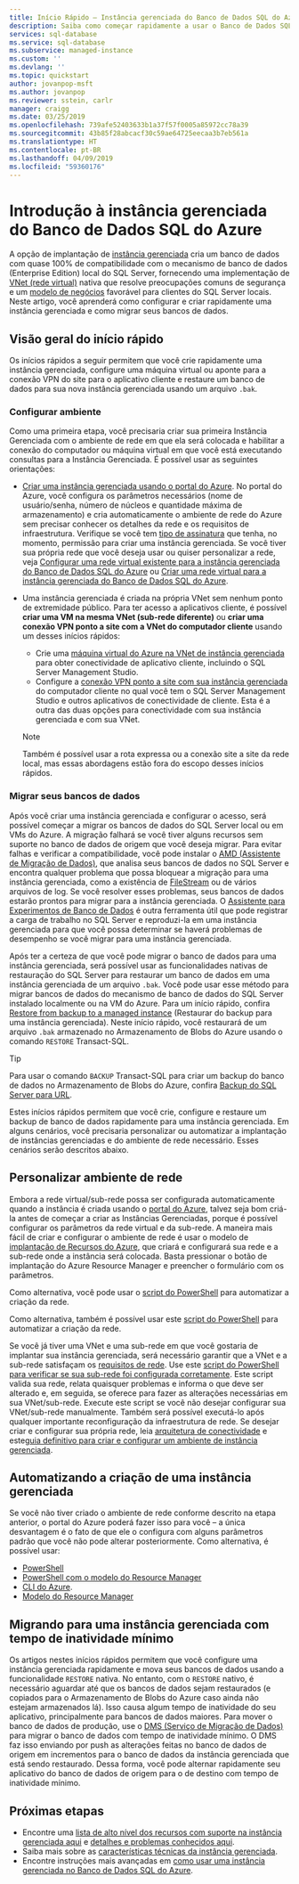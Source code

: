 ```yaml
---
title: Início Rápido – Instância gerenciada do Banco de Dados SQL do Azure | Microsoft Docs
description: Saiba como começar rapidamente a usar o Banco de Dados SQL do Azure – instância gerenciada
services: sql-database
ms.service: sql-database
ms.subservice: managed-instance
ms.custom: ''
ms.devlang: ''
ms.topic: quickstart
author: jovanpop-msft
ms.author: jovanpop
ms.reviewer: sstein, carlr
manager: craigg
ms.date: 03/25/2019
ms.openlocfilehash: 739afe52403633b1a37f57f0005a85972cc78a39
ms.sourcegitcommit: 43b85f28abcacf30c59ae64725eecaa3b7eb561a
ms.translationtype: HT
ms.contentlocale: pt-BR
ms.lasthandoff: 04/09/2019
ms.locfileid: "59360176"
---
```

# <a name="getting-started-with-azure-sql-database-managed-instance"></a>Introdução à instância gerenciada do Banco de Dados SQL do Azure

A opção de implantação de [instância gerenciada](sql-database-managed-instance-index.yml) cria um banco de dados com quase 100% de compatibilidade com o mecanismo de banco de dados (Enterprise Edition) local do SQL Server, fornecendo uma implementação de [VNet (rede virtual)](../virtual-network/virtual-networks-overview.md) nativa que resolve preocupações comuns de segurança e um [modelo de negócios](https://azure.microsoft.com/pricing/details/sql-database/) favorável para clientes do SQL Server locais. Neste artigo, você aprenderá como configurar e criar rapidamente uma instância gerenciada e como migrar seus bancos de dados.

## <a name="quickstart-overview"></a>Visão geral do início rápido

Os inícios rápidos a seguir permitem que você crie rapidamente uma instância gerenciada, configure uma máquina virtual ou aponte para a conexão VPN do site para o aplicativo cliente e restaure um banco de dados para sua nova instância gerenciada usando um arquivo `.bak`.

### <a name="configure-environment"></a>Configurar ambiente

Como uma primeira etapa, você precisaria criar sua primeira Instância Gerenciada com o ambiente de rede em que ela será colocada e habilitar a conexão do computador ou máquina virtual em que você está executando consultas para a Instância Gerenciada. É possível usar as seguintes orientações:

- [Criar uma instância gerenciada usando o portal do Azure](sql-database-managed-instance-get-started.md). No portal do Azure, você configura os parâmetros necessários (nome de usuário/senha, número de núcleos e quantidade máxima de armazenamento) e cria automaticamente o ambiente de rede do Azure sem precisar conhecer os detalhes da rede e os requisitos de infraestrutura. Verifique se você tem [tipo de assinatura](sql-database-managed-instance-resource-limits.md#supported-subscription-types) que tenha, no momento, permissão para criar uma instância gerenciada. Se você tiver sua própria rede que você deseja usar ou quiser personalizar a rede, veja [Configurar uma rede virtual existente para a instância gerenciada do Banco de Dados SQL do Azure](sql-database-managed-instance-configure-vnet-subnet.md) ou [Criar uma rede virtual para a instância gerenciada do Banco de Dados SQL do Azure](sql-database-managed-instance-create-vnet-subnet.md).
- Uma instância gerenciada é criada na própria VNet sem nenhum ponto de extremidade público. Para ter acesso a aplicativos cliente, é possível **criar uma VM na mesma VNet (sub-rede diferente)** ou **criar uma conexão VPN ponto a site com a VNet do computador cliente** usando um desses inícios rápidos:

  - Crie uma [máquina virtual do Azure na VNet de instância gerenciada](sql-database-managed-instance-configure-vm.md) para obter conectividade de aplicativo cliente, incluindo o SQL Server Management Studio.
  - Configure a [conexão VPN ponto a site com sua instância gerenciada](sql-database-managed-instance-configure-p2s.md) do computador cliente no qual você tem o SQL Server Management Studio e outros aplicativos de conectividade de cliente. Esta é a outra das duas opções para conectividade com sua instância gerenciada e com sua VNet.

  > [!NOTE]
  > Também é possível usar a rota expressa ou a conexão site a site da rede local, mas essas abordagens estão fora do escopo desses inícios rápidos.

### <a name="migrate-your-databases"></a>Migrar seus bancos de dados

Após você criar uma instância gerenciada e configurar o acesso, será possível começar a migrar os bancos de dados do SQL Server local ou em VMs do Azure. A migração falhará se você tiver alguns recursos sem suporte no banco de dados de origem que você deseja migrar. Para evitar falhas e verificar a compatibilidade, você pode instalar o [AMD (Assistente de Migração de Dados)](https://www.microsoft.com/download/details.aspx?id=53595), que analisa seus bancos de dados no SQL Server e encontra qualquer problema que possa bloquear a migração para uma instância gerenciada, como a existência de [FileStream](https://docs.microsoft.com/sql/relational-databases/blob/filestream-sql-server) ou de vários arquivos de log. Se você resolver esses problemas, seus bancos de dados estarão prontos para migrar para a instância gerenciada. O [Assistente para Experimentos de Banco de Dados](https://blogs.msdn.microsoft.com/datamigration/2018/08/06/release-database-experimentation-assistant-dea-v2-6/) é outra ferramenta útil que pode registrar a carga de trabalho no SQL Server e reproduzi-la em uma instância gerenciada para que você possa determinar se haverá problemas de desempenho se você migrar para uma instância gerenciada.

Após ter a certeza de que você pode migrar o banco de dados para uma instância gerenciada, será possível usar as funcionalidades nativas de restauração do SQL Server para restaurar um banco de dados em uma instância gerenciada de um arquivo `.bak`. Você pode usar esse método para migrar bancos de dados do mecanismo de banco de dados do SQL Server instalado localmente ou na VM do Azure. Para um início rápido, confira [Restore from backup to a managed instance](sql-database-managed-instance-get-started-restore.md) (Restaurar do backup para uma instância gerenciada). Neste início rápido, você restaurará de um arquivo `.bak` armazenado no Armazenamento de Blobs do Azure usando o comando `RESTORE` Transact-SQL.

> [!TIP]
> Para usar o comando `BACKUP` Transact-SQL para criar um backup do banco de dados no Armazenamento de Blobs do Azure, confira [Backup do SQL Server para URL](https://docs.microsoft.com/sql/relational-databases/backup-restore/sql-server-backup-to-url).

Estes inícios rápidos permitem que você crie, configure e restaure um backup de banco de dados rapidamente para uma instância gerenciada. Em alguns cenários, você precisaria personalizar ou automatizar a implantação de instâncias gerenciadas e do ambiente de rede necessário. Esses cenários serão descritos abaixo.

## <a name="customize-network-environment"></a>Personalizar ambiente de rede

Embora a rede virtual/sub-rede possa ser configurada automaticamente quando a instância é criada usando o [portal do Azure](sql-database-managed-instance-get-started.md), talvez seja bom criá-la antes de começar a criar as Instâncias Gerenciadas, porque é possível configurar os parâmetros da rede virtual e da sub-rede. A maneira mais fácil de criar e configurar o ambiente de rede é usar o modelo de [implantação de Recursos do Azure](sql-database-managed-instance-create-vnet-subnet.md), que criará e configurará sua rede e a sub-rede onde a instância será colocada. Basta pressionar o botão de implantação do Azure Resource Manager e preencher o formulário com os parâmetros.

Como alternativa, você pode usar o [script do PowerShell](https://www.powershellmagazine.com/20../../configuring-azure-environment-to-set-up-azure-sql-database-managed-instance-preview/) para automatizar a criação da rede.

Como alternativa, também é possível usar este [script do PowerShell](https://www.powershellmagazine.com/2018/07/23/configuring-azure-environment-to-set-up-azure-sql-database-managed-instance-preview/) para automatizar a criação da rede.

Se você já tiver uma VNet e uma sub-rede em que você gostaria de implantar sua instância gerenciada, será necessário garantir que a VNet e a sub-rede satisfaçam os [requisitos de rede](sql-database-managed-instance-connectivity-architecture.md#network-requirements). Use este [script do PowerShell para verificar se sua sub-rede foi configurada corretamente](sql-database-managed-instance-configure-vnet-subnet.md). Este script valida sua rede, relata quaisquer problemas e informa o que deve ser alterado e, em seguida, se oferece para fazer as alterações necessárias em sua VNet/sub-rede. Execute este script se você não desejar configurar sua VNet/sub-rede manualmente. Também será possível executá-lo após qualquer importante reconfiguração da infraestrutura de rede. Se desejar criar e configurar sua própria rede, leia [arquitetura de conectividade](sql-database-managed-instance-connectivity-architecture.md) e este[guia definitivo para criar e configurar um ambiente de instância gerenciada](https://medium.com/azure-sqldb-managed-instance/the-ultimate-guide-for-creating-and-configuring-azure-sql-managed-instance-environment-91ff58c0be01).

## <a name="automating-creation-of-a-managed-instance"></a>Automatizando a criação de uma instância gerenciada

 Se você não tiver criado o ambiente de rede conforme descrito na etapa anterior, o portal do Azure poderá fazer isso para você – a única desvantagem é o fato de que ele o configura com alguns parâmetros padrão que você não pode alterar posteriormente. Como alternativa, é possível usar:

- [PowerShell](scripts/sql-database-create-configure-managed-instance-powershell.md)
- [PowerShell com o modelo do Resource Manager](scripts/sql-managed-instance-create-powershell-azure-resource-manager-template.md)
- [CLI do Azure](https://blogs.msdn.microsoft.com/sqlserverstorageengine/2018/11/14/create-azure-sql-managed-instance-using-azure-cli/).
- [Modelo do Resource Manager](sql-database-single-database-get-started-template.md)

## <a name="migrating-to-a-managed-instance-with-minimal-downtime"></a>Migrando para uma instância gerenciada com tempo de inatividade mínimo

Os artigos nestes inícios rápidos permitem que você configure uma instância gerenciada rapidamente e mova seus bancos de dados usando a funcionalidade `RESTORE` nativa. No entanto, com o `RESTORE` nativo, é necessário aguardar até que os bancos de dados sejam restaurados (e copiados para o Armazenamento de Blobs do Azure caso ainda não estejam armazenados lá). Isso causa algum tempo de inatividade do seu aplicativo, principalmente para bancos de dados maiores. Para mover o banco de dados de produção, use o [DMS (Serviço de Migração de Dados)](https://docs.microsoft.com/azure/dms/tutorial-sql-server-to-managed-instance?toc=/azure/sql-database/toc.json) para migrar o banco de dados com tempo de inatividade mínimo. O DMS faz isso enviando por push as alterações feitas no banco de dados de origem em incrementos para o banco de dados da instância gerenciada que está sendo restaurado. Dessa forma, você pode alternar rapidamente seu aplicativo do banco de dados de origem para o de destino com tempo de inatividade mínimo.

## <a name="next-steps"></a>Próximas etapas

- Encontre uma [lista de alto nível dos recursos com suporte na instância gerenciada aqui](sql-database-features.md) e [detalhes e problemas conhecidos aqui](sql-database-managed-instance-transact-sql-information.md).
- Saiba mais sobre as [características técnicas da instância gerenciada](sql-database-managed-instance-resource-limits.md#instance-level-resource-limits).
- Encontre instruções mais avançadas em [como usar uma instância gerenciada no Banco de Dados SQL do Azure](sql-database-howto-managed-instance.md).
